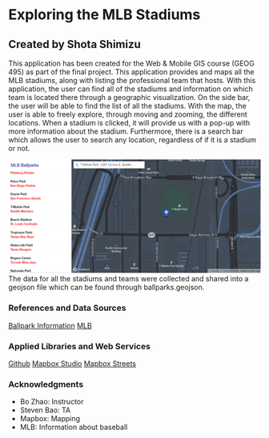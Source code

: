 # Exploring the MLB Stadiums

## Created by Shota Shimizu

This application has been created for the Web & Mobile GIS course (GEOG 495) as part of the final project. This application provides and maps all the MLB stadiums, along with listing the professional team that hosts. With this application, the user can find all of the stadiums and information on which team is located there through a geographic visualization. 
On the side bar, the user will be able to find the list of all the stadiums. With the map, the user is able to freely explore, through moving and zooming, the different locations. When a stadium is clicked, it will provide us with a pop-up with more information about the stadium. Furthermore, there is a search bar which allows the user to search any location, regardless of if it is a stadium or not. 

![Search Screenshot](assets/Search.PNG)
The data for all the stadiums and teams were collected and shared into a geojson file which can be found through ballparks.geojson. 

### References and Data Sources
[Ballpark Information](https://www.ballparksofbaseball.com/)
[MLB](https://www.mlb.com/)

### Applied Libraries and Web Services
[Github](https://github.com/)
[Mapbox Studio](https://studio.mapbox.com/)
[Mapbox Streets](https://www.mapbox.com/maps/streets)


### Acknowledgments
<ul>
    <li> Bo Zhao: Instructor
    <li> Steven Bao: TA
    <li> Mapbox: Mapping
    <li> MLB: Information about baseball
</ul>